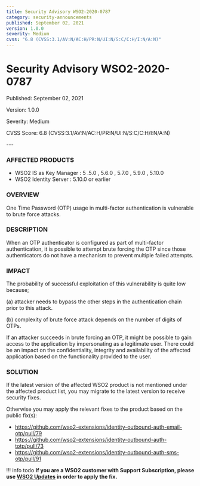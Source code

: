 ```yaml
---
title: Security Advisory WSO2-2020-0787
category: security-announcements
published: September 02, 2021
version: 1.0.0
severity: Medium
cvss: "6.8 (CVSS:3.1/AV:N/AC:H/PR:N/UI:N/S:C/C:H/I:N/A:N)"
---
```


# Security Advisory WSO2-2020-0787

<p class="doc-info">Published: September 02, 2021</p>
<p class="doc-info">Version: 1.0.0</p>
<p class="doc-info">Severity: Medium</p>
<p class="doc-info">CVSS Score: 6.8 (CVSS:3.1/AV:N/AC:H/PR:N/UI:N/S:C/C:H/I:N/A:N)</p>
---

### AFFECTED PRODUCTS
* WSO2 IS as Key Manager : 5 .5.0 , 5.6.0 , 5.7.0 , 5.9.0 , 5.10.0
* WSO2 Identity Server : 5.10.0  or earlier


### OVERVIEW
One Time Password (OTP) usage in multi-factor authentication is vulnerable to brute force attacks.


### DESCRIPTION
When an OTP authenticator is configured as part of multi-factor authentication, it is possible to attempt brute forcing the OTP since those authenticators do not have a mechanism to prevent multiple failed attempts.


### IMPACT
The probability of successful exploitation of this vulnerability is quite low because; 

(a) attacker needs to bypass the other steps in the authentication chain prior to this attack.

(b) complexity of brute force attack depends on the number of digits of OTPs. 

If an attacker succeeds in brute forcing an OTP, it might be possible to gain access to the application by impersonating as a legitimate user. There could be an impact on the confidentiality, integrity and availability of the affected application based on the functionality provided to the user.


### SOLUTION
If the latest version of the affected WSO2 product is not mentioned under the affected product list, you may migrate to the latest version to receive security fixes.

Otherwise you may apply the relevant fixes to the product based on the public fix(s):

* https://github.com/wso2-extensions/identity-outbound-auth-email-otp/pull/79
* https://github.com/wso2-extensions/identity-outbound-auth-totp/pull/73
* https://github.com/wso2-extensions/identity-outbound-auth-sms-otp/pull/91


!!! info todo
    **If you are a WSO2 customer with Support Subscription, please use [WSO2 Updates](https://wso2.com/updates/) in order to apply the fix.**
